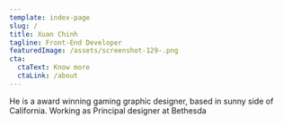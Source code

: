 ```yaml
---
template: index-page
slug: /
title: Xuan Chinh
tagline: Front-End Developer
featuredImage: /assets/screenshot-129-.png
cta:
  ctaText: Know more
  ctaLink: /about
---
```


He is a award winning gaming graphic designer, based in sunny side of California. Working as Principal designer at Bethesda
